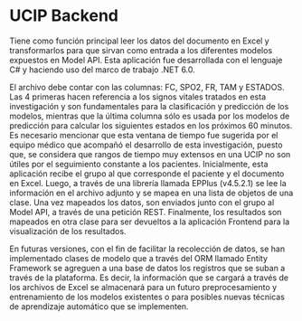 # UCIP Backend

Tiene como función principal leer los datos del documento en Excel y transformarlos para que sirvan como entrada a los diferentes modelos expuestos en Model API. Esta aplicación fue desarrollada con el lenguaje C# y haciendo uso del marco de trabajo .NET 6.0.

El archivo debe contar con las columnas: FC, SPO2, FR, TAM y ESTADOS. Las 4 primeras hacen referencia a los signos vitales tratados en esta investigación y son fundamentales para la clasificación y predicción de los modelos, mientras que la última columna sólo es usada por los modelos de predicción para calcular los siguientes estados en los próximos 60 minutos. Es necesario mencionar que esta ventana de tiempo fue sugerida por el equipo médico que acompañó el desarrollo de esta investigación, puesto que, se considera que rangos de tiempo muy extensos en una UCIP no son útiles por el seguimiento constante a los pacientes. 
Inicialmente, esta aplicación recibe el grupo al que corresponde el paciente y el documento en Excel. Luego, a través de una librería llamada EPPlus (v4.5.2.1) se lee la información en el archivo adjunto y se mapea en una lista de objetos de una clase. Una vez mapeados los datos, son enviados junto con el grupo al Model API, a través de una petición REST. Finalmente, los resultados son mapeados en otra clase para ser devueltos a la aplicación Frontend para la visualización de los resultados.

En futuras versiones, con el fin de facilitar la recolección de datos, se han implementado clases de modelo que a través del ORM llamado Entity Framework se agreguen a una base de datos los registros que se suban a través de la plataforma. Es decir, la información que se cargará a través de los archivos de Excel se almacenará para un futuro preprocesamiento y entrenamiento de los modelos existentes o para posibles nuevas técnicas de aprendizaje automático que se implementen.


